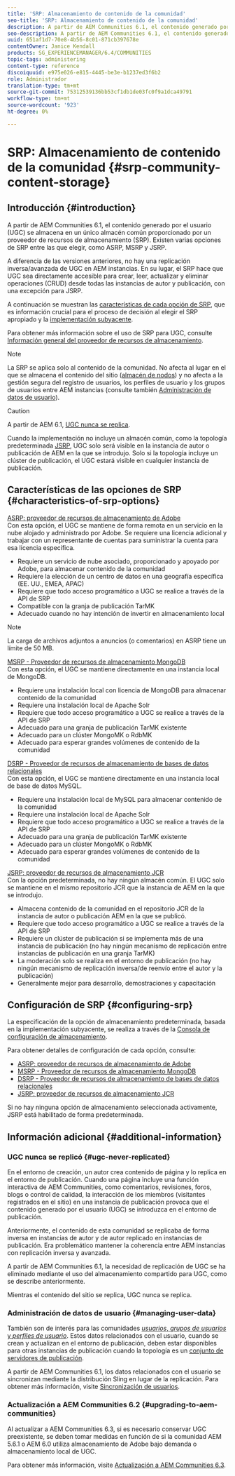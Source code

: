 ```yaml
---
title: 'SRP: Almacenamiento de contenido de la comunidad'
seo-title: 'SRP: Almacenamiento de contenido de la comunidad'
description: A partir de AEM Communities 6.1, el contenido generado por el usuario (UGC) se almacena en un único almacén común proporcionado por un proveedor de recursos de almacenamiento (SRP)
seo-description: A partir de AEM Communities 6.1, el contenido generado por el usuario (UGC) se almacena en un único almacén común proporcionado por un proveedor de recursos de almacenamiento (SRP)
uuid: 651af1d7-70e8-4b56-8c01-871cb397678e
contentOwner: Janice Kendall
products: SG_EXPERIENCEMANAGER/6.4/COMMUNITIES
topic-tags: administering
content-type: reference
discoiquuid: e975e026-e815-4445-be3e-b1237ed3f6b2
role: Administrador
translation-type: tm+mt
source-git-commit: 75312539136bb53cf1db1de03fc0f9a1dca49791
workflow-type: tm+mt
source-wordcount: '923'
ht-degree: 0%

---
```



# SRP: Almacenamiento de contenido de la comunidad {#srp-community-content-storage}

## Introducción {#introduction}

A partir de AEM Communities 6.1, el contenido generado por el usuario (UGC) se almacena en un único almacén común proporcionado por un proveedor de recursos de almacenamiento (SRP). Existen varias opciones de SRP entre las que elegir, como ASRP, MSRP y JSRP.

A diferencia de las versiones anteriores, no hay una replicación inversa/avanzada de UGC en AEM instancias. En su lugar, el SRP hace que UGC sea directamente accesible para crear, leer, actualizar y eliminar operaciones (CRUD) desde todas las instancias de autor y publicación, con una excepción para JSRP.

A continuación se muestran las [características de cada opción de SRP](#characteristics-of-srp-options), que es información crucial para el proceso de decisión al elegir el SRP apropiado y la [implementación subyacente](topologies.md).

Para obtener más información sobre el uso de SRP para UGC, consulte [Información general del proveedor de recursos de almacenamiento](srp.md).

>[!NOTE]
>
>La SRP se aplica solo al contenido de la comunidad. No afecta al lugar en el que se almacena el contenido del sitio ([almacén de nodos](../../help/sites-deploying/data-store-config.md)) y no afecta a la gestión segura del registro de usuarios, los perfiles de usuario y los grupos de usuarios entre AEM instancias (consulte también [Administración de datos de usuario](#managing-user-data)).

>[!CAUTION]
>
>A partir de AEM 6.1, [UGC nunca se replica](#ugc-never-replicated).
>
>Cuando la implementación no incluye un almacén común, como la topología predeterminada [JSRP](topologies.md#jsrp), UGC solo será visible en la instancia de autor o publicación de AEM en la que se introdujo. Solo si la topología incluye un clúster de publicación, el UGC estará visible en cualquier instancia de publicación.

## Características de las opciones de SRP {#characteristics-of-srp-options}

[ASRP: proveedor de recursos de almacenamiento de Adobe](asrp.md)\
Con esta opción, el UGC se mantiene de forma remota en un servicio en la nube alojado y administrado por Adobe. Se requiere una licencia adicional y trabajar con un representante de cuentas para suministrar la cuenta para esa licencia específica.

* Requiere un servicio de nube asociado, proporcionado y apoyado por Adobe, para almacenar contenido de la comunidad
* Requiere la elección de un centro de datos en una geografía específica (EE. UU., EMEA, APAC)
* Requiere que todo acceso programático a UGC se realice a través de la API de SRP
* Compatible con la granja de publicación TarMK
* Adecuado cuando no hay intención de invertir en almacenamiento local

>[!NOTE]
>
>La carga de archivos adjuntos a anuncios (o comentarios) en ASRP tiene un límite de 50 MB.

[MSRP - Proveedor de recursos de almacenamiento MongoDB](msrp.md)\
Con esta opción, el UGC se mantiene directamente en una instancia local de MongoDB.

* Requiere una instalación local con licencia de MongoDB para almacenar contenido de la comunidad
* Requiere una instalación local de Apache Solr
* Requiere que todo acceso programático a UGC se realice a través de la API de SRP
* Adecuado para una granja de publicación TarMK existente
* Adecuado para un clúster MongoMK o RdbMK
* Adecuado para esperar grandes volúmenes de contenido de la comunidad

[DSRP - Proveedor de recursos de almacenamiento de bases de datos relacionales](dsrp.md)\
Con esta opción, el UGC se mantiene directamente en una instancia local de base de datos MySQL.

* Requiere una instalación local de MySQL para almacenar contenido de la comunidad
* Requiere una instalación local de Apache Solr
* Requiere que todo acceso programático a UGC se realice a través de la API de SRP
* Adecuado para una granja de publicación TarMK existente
* Adecuado para un clúster MongoMK o RdbMK
* Adecuado para esperar grandes volúmenes de contenido de la comunidad

[JSRP: proveedor de recursos de almacenamiento JCR](jsrp.md)\
Con la opción predeterminada, no hay ningún almacén común. El UGC solo se mantiene en el mismo repositorio JCR que la instancia de AEM en la que se introdujo.

* Almacena contenido de la comunidad en el repositorio JCR de la instancia de autor o publicación AEM en la que se publicó.
* Requiere que todo acceso programático a UGC se realice a través de la API de SRP
* Requiere un clúster de publicación si se implementa más de una instancia de publicación (no hay ningún mecanismo de replicación entre instancias de publicación en una granja TarMK)
* La moderación solo se realiza en el entorno de publicación (no hay ningún mecanismo de replicación inversa/de reenvío entre el autor y la publicación)
* Generalmente mejor para desarrollo, demostraciones y capacitación

## Configuración de SRP {#configuring-srp}

La especificación de la opción de almacenamiento predeterminada, basada en la implementación subyacente, se realiza a través de la [Consola de configuración de almacenamiento](srp-config.md).

Para obtener detalles de configuración de cada opción, consulte:

* [ASRP: proveedor de recursos de almacenamiento de Adobe](asrp.md)
* [MSRP - Proveedor de recursos de almacenamiento MongoDB](msrp.md)
* [DSRP - Proveedor de recursos de almacenamiento de bases de datos relacionales](dsrp.md)
* [JSRP: proveedor de recursos de almacenamiento JCR](jsrp.md)

Si no hay ninguna opción de almacenamiento seleccionada activamente, JSRP está habilitado de forma predeterminada.

## Información adicional {#additional-information}

### UGC nunca se replicó {#ugc-never-replicated}

En el entorno de creación, un autor crea contenido de página y lo replica en el entorno de publicación. Cuando una página incluye una función interactiva de AEM Communities, como comentarios, revisiones, foros, blogs o control de calidad, la interacción de los miembros (visitantes registrados en el sitio) en una instancia de publicación provoca que el contenido generado por el usuario (UGC) se introduzca en el entorno de publicación.

Anteriormente, el contenido de esta comunidad se replicaba de forma inversa en instancias de autor y de autor replicado en instancias de publicación. Era problemático mantener la coherencia entre AEM instancias con replicación inversa y avanzada.

A partir de AEM Communities 6.1, la necesidad de replicación de UGC se ha eliminado mediante el uso del almacenamiento compartido para UGC, como se describe anteriormente.

Mientras el contenido del sitio se replica, UGC nunca se replica.

### Administración de datos de usuario {#managing-user-data}

También son de interés para las comunidades [*usuarios*, *grupos de usuarios* y *perfiles de usuario*](users.md). Estos datos relacionados con el usuario, cuando se crean y actualizan en el entorno de publicación, deben estar disponibles para otras instancias de publicación cuando la topología es un [conjunto de servidores de publicación](../../help/sites-deploying/recommended-deploys.md#tarmk-farm).

A partir de AEM Communities 6.1, los datos relacionados con el usuario se sincronizan mediante la distribución Sling en lugar de la replicación. Para obtener más información, visite [Sincronización de usuarios](sync.md).

### Actualización a AEM Communities 6.2 {#upgrading-to-aem-communities}

Al actualizar a AEM Communities 6.3, si es necesario conservar UGC preexistente, se deben tomar medidas en función de si la comunidad AEM 5.6.1 o AEM 6.0 utiliza almacenamiento de Adobe bajo demanda o almacenamiento local de UGC.

Para obtener más información, visite [Actualización a AEM Communities 6.3](upgrade.md).
